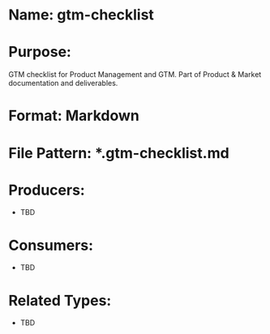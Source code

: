 # Name: gtm-checklist

# Purpose:
GTM checklist for Product Management and GTM. Part of Product & Market documentation and deliverables.

# Format: Markdown

# File Pattern: *.gtm-checklist.md

# Producers:
- TBD

# Consumers:
- TBD

# Related Types:
- TBD
